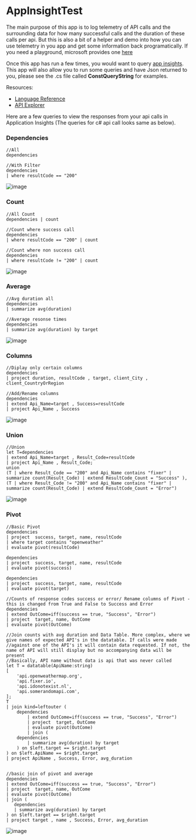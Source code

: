 # AppInsightTest

The main purpose of this app is to log telemetry of API calls and the surrounding data for how many successful calls and the duration of these calls per api. But this is also a bit of a helper and demo into how you can use telemetry in you app and get some information back programatically. If you need a playground, microsoft provides one [here](https://docs.loganalytics.io/index)

Once this app has run a few times, you would want to query [app insights](https://azure.microsoft.com/en-us/services/application-insights/). This app will also allow you to run some queries and have Json returned to you, please see the .cs file called __ConstQueryString__ for examples. 

Resources:
- [Language Reference](https://docs.loganalytics.io/docs/Language-Reference/Tabular-operators/join-operator/Time-window-join)
- [API Explorer](https://dev.applicationinsights.io/apiexplorer/metrics)

Here are a few queries to view the responses from your api calls in Application Insights (The queries for c# api call looks same as below). 

### Dependencies
```
//All
dependencies

//With Filter
dependencies
| where resultCode == "200" 

```

![image](https://user-images.githubusercontent.com/17876815/40541151-ec459b14-601a-11e8-87e4-60403f27edf2.png)

### Count

```
//All Count
dependencies | count 

//Count where success call
dependencies
| where resultCode == "200" | count 

//Count where non success call
dependencies
| where resultCode != "200" | count 

```

![image](https://user-images.githubusercontent.com/17876815/40541226-399fed92-601b-11e8-96a9-750646b96480.png)


### Average

```
//Avg duration all
dependencies
| summarize avg(duration) 

//Average resonse times
dependencies
| summarize avg(duration) by target

```

![image](https://user-images.githubusercontent.com/17876815/40541397-e0f5ce72-601b-11e8-916b-e2c09e18eeec.png)


### Columns

```
//Diplay only certain columns
dependencies
| project duration, resultCode , target, client_City , client_CountryOrRegion   

//Add/Rename columns
dependencies
| extend Api_Name=target , Success=resultCode  
| project Api_Name , Success
```

![image](https://user-images.githubusercontent.com/17876815/40541467-250a29fa-601c-11e8-973d-b7fa8b943cf7.png)

### Union

```
//Union
let T=dependencies
| extend Api_Name=target , Result_Code=resultCode  
| project Api_Name , Result_Code;
union
(T | where Result_Code == "200" and Api_Name contains "fixer" | summarize count(Result_Code) | extend ResultCode_Count = "Success" ),
(T | where Result_Code != "200" and Api_Name contains "fixer" | summarize count(Result_Code) | extend ResultCode_Count = "Error")
```

![image](https://user-images.githubusercontent.com/17876815/40541514-54ca406c-601c-11e8-8a17-8adcf1ac06b6.png)


### Pivot

```
//Basic Pivot
dependencies
| project  success, target, name, resultCode 
| where target contains "openweather"
| evaluate pivot(resultCode)

dependencies
| project  success, target, name, resultCode
| evaluate pivot(success)

dependencies
| project  success, target, name, resultCode
| evaluate pivot(target)

//Counts of response codes success or error/ Rename columns of Pivot - this is changed from True and False to Success and Error
dependencies
| extend OutCome=iff(success == true, "Success", "Error")
| project  target, name, OutCome
| evaluate pivot(OutCome)

//Join counts with avg duration and Data Table. More complex, where we give names of expected API's in the datatable. If calls were made 
//against one of the API's it will contain data requested. If not, the name of API will still display but no accompanying data will be present
//Basically, API name without data is api that was never called
let T = datatable(ApiName:string)
[
    'api.openweathermap.org',
    'api.fixer.io',
    'api.idonotexist.nl',
    'api.somerandomapi.com',
];
T
| join kind=leftouter (
    dependencies
        | extend OutCome=iff(success == true, "Success", "Error")
        | project  target, OutCome
        | evaluate pivot(OutCome)
        | join (
    dependencies
        | summarize avg(duration) by target  
    ) on $left.target == $right.target
) on $left.ApiName == $right.target
| project ApiName , Success, Error, avg_duration


//basic join of pivot and average
dependencies
| extend OutCome=iff(success == true, "Success", "Error")
| project  target, name, OutCome
| evaluate pivot(OutCome)
| join (
   dependencies
   | summarize avg(duration) by target  
) on $left.target == $right.target 
| project target , name , Success, Error, avg_duration

```

![image](https://user-images.githubusercontent.com/17876815/40541610-b9ca6dca-601c-11e8-95cb-6ebb7c843705.png)
